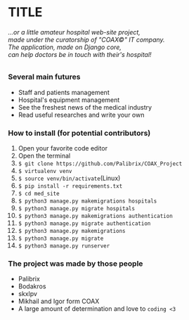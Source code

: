 <h1>TITLE</h1>
<h6>...or a little amateur hospital web-site project,</br>
made under the curatorship of "COAX©" IT company.</br>
The application, made on Django core,</br>
can help doctors be in touch with their's hospital!</h6>
<h3>Several main futures</h3>
<ul>
  <li>Staff and patients management</li>
  <li>Hospital's equipment management</li>
  <li>See the freshest news of the medical industry</li>
  <li>Read useful researches and write your own</li>
</ul>
<h3>How to install (for potential contributors)</h3>
<ol>
  <li>Open your favorite code editor</li>
  <li>Open the terminal</li>
  <li><code>$ git clone https://github.com/Palibrix/COAX_Project</code></li>
  <li><code>$ virtualenv venv</code></li>
  <li><code>$ source venv/bin/activate</code>(Linux)</li>
  <li><code>$ pip install -r requirements.txt</code></li>
  <li><code>$ cd med_site</code></li>
  <li><code>$ python3 manage.py makemigrations hospitals</code></li>
  <li><code>$ python3 manage.py migrate hospitals</code></li>
  <li><code>$ python3 manage.py makemigrations authentication</code></li>
  <li><code>$ python3 manage.py migrate authentication</code></li>
  <li><code>$ python3 manage.py makemigrations</code></li>
  <li><code>$ python3 manage.py migrate</code></li>
  <li><code>$ python3 manage.py runserver</code></li>
</ol>
<h3>The project was made by those people</h3>
<ul>
  <li>Palibrix</li>
  <li>Bodakros</li>
  <li>skxlpv</li>
  <li>Mikhail and Igor form COAX</li>
  <li>A large amount of determination and love to <code>coding <3</code></li>
</ul>
